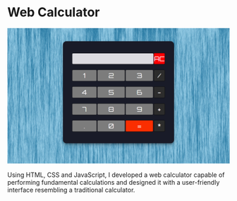 # Web Calculator

![Web Calculator Snippet](calculator-snippet.PNG "Web Calculator")

Using HTML, CSS and JavaScript, I developed a web calculator capable of performing fundamental calculations and designed it with a user-friendly interface resembling a traditional calculator.